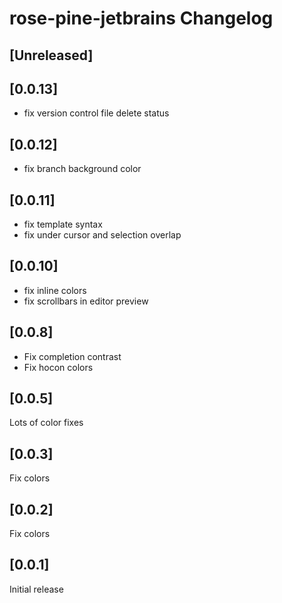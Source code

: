 <!-- Keep a Changelog guide -> https://keepachangelog.com -->

# rose-pine-jetbrains Changelog

## [Unreleased]

## [0.0.13]
- fix version control file delete status

## [0.0.12]
- fix branch background color

## [0.0.11]
- fix template syntax
- fix under cursor and selection overlap

## [0.0.10]
- fix inline colors
- fix scrollbars in editor preview

## [0.0.8]
- Fix completion contrast
- Fix hocon colors

## [0.0.5]
Lots of color fixes

## [0.0.3]
Fix colors

## [0.0.2]
Fix colors

## [0.0.1]
Initial release

